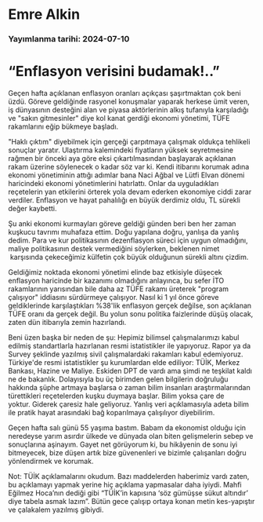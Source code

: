 # Emre Alkin

### Yayımlanma tarihi: 2024-07-10

# “Enflasyon verisini budamak!..”

Geçen hafta açıklanan enflasyon oranları açıkçası şaşırtmaktan çok beni üzdü. Göreve geldiğinde rasyonel konuşmalar yaparak herkese ümit veren, iş dünyasının desteğini alan ve piyasa aktörlerinin alkış tufanıyla karşıladığı ve "sakın gitmesinler" diye kol kanat gerdiği ekonomi yönetimi, TÜFE rakamlarını eğip bükmeye başladı.

"Haklı çıktım" diyebilmek için gerçeği çarpıtmaya çalışmak oldukça tehlikeli sonuçlar yaratır. Ulaştırma kalemindeki fiyatların yüksek seyretmesine rağmen bir önceki aya göre eksi çıkartılmasından başlayarak açıklanan rakam üzerine söylenecek o kadar söz var ki. Kendi itibarını korumak adına ekonomi yönetiminin attığı adımlar bana Naci Ağbal ve Lütfi Elvan dönemi haricindeki ekonomi yönetimlerini hatırlattı. Onlar da uyguladıkları reçetelerin yan etkilerini örterek yola devam ederken ekonomiye ciddi zarar verdiler. Enflasyon ve hayat pahalılığı en büyük derdimiz oldu, TL sürekli değer kaybetti.

Şu anki ekonomi kurmayları göreve geldiği günden beri ben her zaman kuşkucu tavrımı muhafaza ettim. Doğu yapılana doğru, yanlışa da yanlış dedim. Para ve kur politikasının dezenflasyon süreci için uygun olmadığını, maliye politikasının destek vermediğini söylerken, beklenen nimet  karşısında çekeceğimiz külfetin çok büyük olduğunun sürekli altını çizdim.

Geldiğimiz noktada ekonomi yönetimi elinde baz etkisiyle düşecek enflasyon haricinde bir kazanımı olmadığını anlayınca, bu sefer İTO rakamlarının yarısından bile daha az TÜFE rakamı üreterek "program çalışıyor" iddiasını sürdürmeye çalışıyor. Nasıl ki 1 yıl önce göreve geldiklerinde karşılaştıkları %38'lik enflasyon gerçek değilse, son açıklanan TÜFE oranı da gerçek değil. Bu yolun sonu politika faizlerinde düşüş olacak, zaten dün itibarıyla zemin hazırlandı.

Beni üzen başka bir neden de şu: Hepimiz bilimsel çalışmalarımızı kabul edilmiş standartlarla hazırlanan resmi istatistikler ile yapıyoruz. Rapor ya da Survey şeklinde yazılmış sivil çalışmalardaki rakamları kabul edemiyoruz. Türkiye'de resmi istatistikler şu kurumlardan elde ediliyor: TÜİK, Merkez Bankası, Hazine ve Maliye. Eskiden DPT de vardı ama şimdi ne teşkilat kaldı ne de bakanlık. Dolayısıyla bu üç birimden gelen bilgilerin doğruluğu hakkında şüphe artmaya başlarsa o zaman bilim insanları araştırmalarından türettikleri reçetelerden kuşku duymaya başlar. Bilim yoksa çare de yoktur. Giderek çaresiz hale geliyoruz. Yanlış veri açıklamasıyla adeta bilim ile pratik hayat arasındaki bağ koparılmaya çalışılıyor diyebilirim.

Geçen hafta salı günü 55 yaşıma bastım. Babam da ekonomist olduğu için neredeyse yarım asırdır ülkede ve dünyada olan biten gelişmelerin sebep ve sonuçlarına aşinayım. Gayet net görüyorum ki, bu hikâyenin de sonu iyi bitmeyecek, bize düşen artık bize güvenenleri ve bizimle çalışanları doğru yönlendirmek ve korumak.

Not: TÜİK açıklamalarını okudum. Bazı maddelerden haberimiz vardı zaten, bu açıklamayı yapmak yerine hiç açıklama yapmasalar daha iyiydi. Mahfi Eğilmez Hoca’nın dediği gibi “TÜİK’in kapısına ‘söz gümüşse sükut altındır’ diye tabela asmak lazım”. Bütün gece çalışıp ortaya konan metin kes-yapıştır ve çalakalem yazılmış gibiydi.



